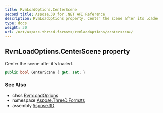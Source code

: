 ```yaml
---
title: RvmLoadOptions.CenterScene
second_title: Aspose.3D for .NET API Reference
description: RvmLoadOptions property. Center the scene after its loaded
type: docs
weight: 30
url: /net/aspose.threed.formats/rvmloadoptions/centerscene/
---
```

## RvmLoadOptions.CenterScene property

Center the scene after it's loaded.

```csharp
public bool CenterScene { get; set; }
```

### See Also

* class [RvmLoadOptions](../)
* namespace [Aspose.ThreeD.Formats](../../../aspose.threed.formats/)
* assembly [Aspose.3D](../../../)


